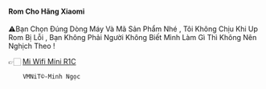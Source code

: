 #### Rom Cho Hãng Xiaomi 



 ⚠️Bạn Chọn Đúng Dòng Máy Và Mã Sản Phẩm Nhé , Tôi Không Chịu Khi Up Rom Bị Lỗi , Bạn Không Phải Người Không Biết Mình Làm Gì Thì Không Nên Nghịch Theo !

👉🏻 [Mi Wifi Mini R1C](test)



        VMNiT©-Minh Ngọc
